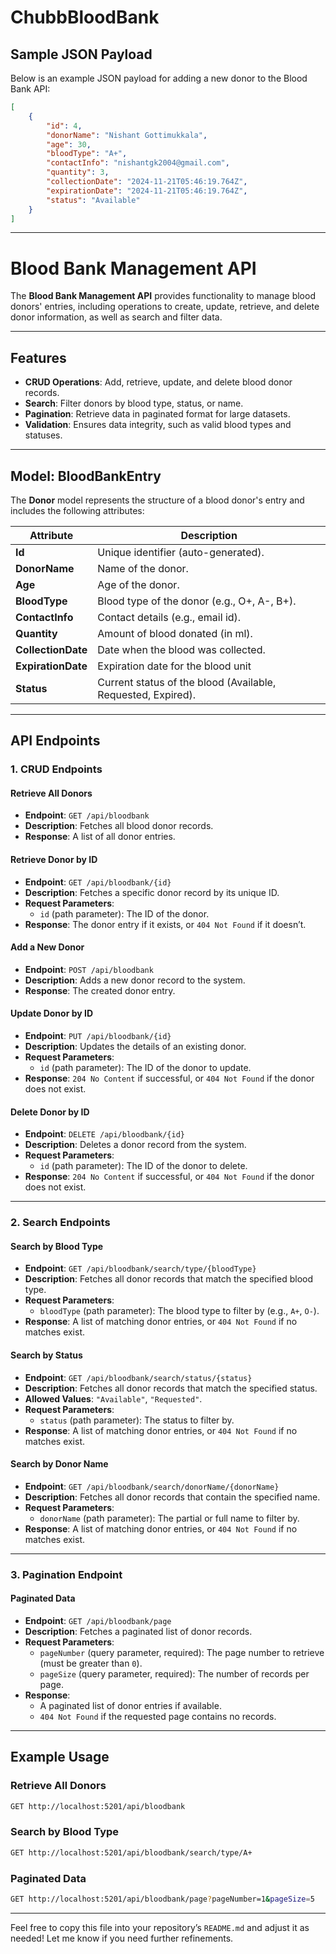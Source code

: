 # ChubbBloodBank
## Sample JSON Payload

Below is an example JSON payload for adding a new donor to the Blood Bank API:


```json
[
    {
        "id": 4,
        "donorName": "Nishant Gottimukkala",
        "age": 30,
        "bloodType": "A+",
        "contactInfo": "nishantgk2004@gmail.com",
        "quantity": 3,
        "collectionDate": "2024-11-21T05:46:19.764Z",
        "expirationDate": "2024-11-21T05:46:19.764Z",
        "status": "Available"
    }
]

```

---

# Blood Bank Management API

The **Blood Bank Management API** provides functionality to manage blood donors' entries, including operations to create, update, retrieve, and delete donor information, as well as search and filter data.

---

## Features

- **CRUD Operations**: Add, retrieve, update, and delete blood donor records.
- **Search**: Filter donors by blood type, status, or name.
- **Pagination**: Retrieve data in paginated format for large datasets.
- **Validation**: Ensures data integrity, such as valid blood types and statuses.

---

## Model: BloodBankEntry

The **Donor** model represents the structure of a blood donor's entry and includes the following attributes:

| Attribute         | Description                                                |
|-------------------|------------------------------------------------------------|
| **Id**            | Unique identifier (auto-generated).                        |
| **DonorName**     | Name of the donor.                                         |
| **Age**           | Age of the donor.                                          |
| **BloodType**     | Blood type of the donor (e.g., O+, A-, B+).                |
| **ContactInfo**   | Contact details (e.g., email id).                      |
| **Quantity**      | Amount of blood donated (in ml).                           |
| **CollectionDate**| Date when the blood was collected.                         |
| **ExpirationDate**| Expiration date for the blood unit        |
| **Status**        | Current status of the blood (Available, Requested, Expired). |

---


## API Endpoints

### **1. CRUD Endpoints**

#### Retrieve All Donors
- **Endpoint**: `GET /api/bloodbank`
- **Description**: Fetches all blood donor records.
- **Response**: A list of all donor entries.

#### Retrieve Donor by ID
- **Endpoint**: `GET /api/bloodbank/{id}`
- **Description**: Fetches a specific donor record by its unique ID.
- **Request Parameters**:
  - `id` (path parameter): The ID of the donor.
- **Response**: The donor entry if it exists, or `404 Not Found` if it doesn’t.

#### Add a New Donor
- **Endpoint**: `POST /api/bloodbank`
- **Description**: Adds a new donor record to the system.
- **Response**: The created donor entry.

#### Update Donor by ID
- **Endpoint**: `PUT /api/bloodbank/{id}`
- **Description**: Updates the details of an existing donor.
- **Request Parameters**:
  - `id` (path parameter): The ID of the donor to update.
- **Response**: `204 No Content` if successful, or `404 Not Found` if the donor does not exist.

#### Delete Donor by ID
- **Endpoint**: `DELETE /api/bloodbank/{id}`
- **Description**: Deletes a donor record from the system.
- **Request Parameters**:
  - `id` (path parameter): The ID of the donor to delete.
- **Response**: `204 No Content` if successful, or `404 Not Found` if the donor does not exist.

---

### **2. Search Endpoints**

#### Search by Blood Type
- **Endpoint**: `GET /api/bloodbank/search/type/{bloodType}`
- **Description**: Fetches all donor records that match the specified blood type.
- **Request Parameters**:
  - `bloodType` (path parameter): The blood type to filter by (e.g., `A+`, `O-`).
- **Response**: A list of matching donor entries, or `404 Not Found` if no matches exist.

#### Search by Status
- **Endpoint**: `GET /api/bloodbank/search/status/{status}`
- **Description**: Fetches all donor records that match the specified status.
- **Allowed Values**: `"Available"`, `"Requested"`.
- **Request Parameters**:
  - `status` (path parameter): The status to filter by.
- **Response**: A list of matching donor entries, or `404 Not Found` if no matches exist.

#### Search by Donor Name
- **Endpoint**: `GET /api/bloodbank/search/donorName/{donorName}`
- **Description**: Fetches all donor records that contain the specified name.
- **Request Parameters**:
  - `donorName` (path parameter): The partial or full name to filter by.
- **Response**: A list of matching donor entries, or `404 Not Found` if no matches exist.

---

### **3. Pagination Endpoint**

#### Paginated Data
- **Endpoint**: `GET /api/bloodbank/page`
- **Description**: Fetches a paginated list of donor records.
- **Request Parameters**:
  - `pageNumber` (query parameter, required): The page number to retrieve (must be greater than `0`).
  - `pageSize` (query parameter, required): The number of records per page.
- **Response**:
  - A paginated list of donor entries if available.
  - `404 Not Found` if the requested page contains no records.

---

## Example Usage

### Retrieve All Donors
```bash
GET http://localhost:5201/api/bloodbank
```

### Search by Blood Type
```bash
GET http://localhost:5201/api/bloodbank/search/type/A+
```

### Paginated Data
```bash
GET http://localhost:5201/api/bloodbank/page?pageNumber=1&pageSize=5
```

---

Feel free to copy this file into your repository’s `README.md` and adjust it as needed! Let me know if you need further refinements.
